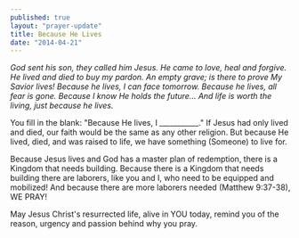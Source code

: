```yaml
---
published: true
layout: "prayer-update"
title: Because He Lives
date: "2014-04-21"
---
```


*God sent his son, they called him Jesus.  He came to love, heal and forgive.  He lived and died to buy my pardon.  An empty grave; is there to prove My Savior lives!  Because he lives, I can face tomorrow.  Because he lives, all fear is gone. Because I know He holds the future...
And life is worth the living, just because he lives.*

You fill in the blank: "Because He lives, I ___________."
If Jesus had only lived and died, our faith would be the same as any other religion.  But because He lived, died, and was raised to life, we have something (Someone) to live for.

Because Jesus lives and God has a master plan of redemption, there is a Kingdom that needs building.  Because there is a Kingdom that needs building there are laborers, like you and I, who need to be equipped and mobilized!  And because there are more laborers needed (Matthew 9:37-38), WE PRAY! 
 
May Jesus Christ's resurrected life, alive in YOU today, remind you of the reason, urgency and passion behind why you pray.